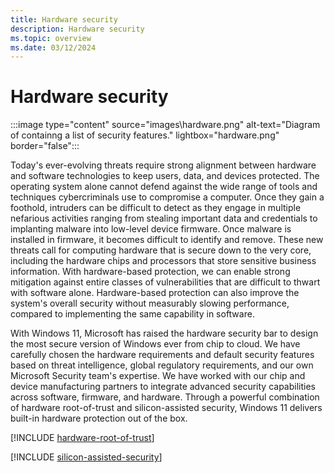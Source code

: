 ```yaml
---
title: Hardware security
description: Hardware security
ms.topic: overview
ms.date: 03/12/2024
---
```


# Hardware security

:::image type="content" source="images\hardware.png" alt-text="Diagram of containng a list of security features." lightbox="hardware.png" border="false":::

Today's ever-evolving threats require strong alignment between hardware and software technologies to keep users, data, and devices protected. The operating system alone cannot defend against the wide range of tools and techniques cybercriminals use to compromise a computer. Once they gain a foothold, intruders can be difficult to detect as they engage in multiple nefarious activities ranging from stealing important data and credentials to implanting malware into low-level device firmware. Once malware is installed in firmware, it becomes difficult to identify and remove. These new threats call for computing hardware that is secure down to the very core, including the hardware chips and processors that store sensitive business information. With hardware-based protection, we can enable strong mitigation against entire classes of vulnerabilities that are difficult to thwart with software alone. Hardware-based protection can also improve the system's overall security without measurably slowing performance, compared to implementing the same capability in software.

With Windows 11, Microsoft has raised the hardware security bar to design the most secure version of Windows ever from chip to cloud. We have carefully chosen the hardware requirements and default security features based on threat intelligence, global regulatory requirements, and our own Microsoft Security team's expertise. We have worked with our chip and device manufacturing partners to integrate advanced security capabilities across software, firmware, and hardware. Through a powerful combination of hardware root-of-trust and silicon-assisted security, Windows 11 delivers built-in hardware protection out of the box.

[!INCLUDE [hardware-root-of-trust](includes/hardware-root-of-trust.md)]

[!INCLUDE [silicon-assisted-security](includes/silicon-assisted-security.md)]
